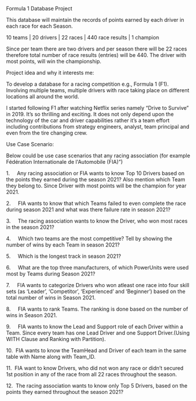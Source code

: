 
Formula 1 Database Project

This database will maintain the records of points earned by each driver in each race for each Season.

10 teams | 20 drivers | 22 races | 440 race results | 1 champion

Since per team there are two drivers and per season there will be 22 races therefore total number of race results (entries) will be 440. The driver with most points, will win the championship.

Project idea and why it interests me: 

To develop a database for a racing competition e.g., Formula 1 (F1). Involving multiple teams, multiple drivers with race taking place on different locations all around the world. 

I started following F1 after watching Netflix series namely “Drive to Survive” in 2019. It’s so thrilling and exciting. It does not only depend upon the technology of the car and driver capabilities rather it’s a team effort including contributions from strategy engineers, analyst, team principal and even from the tire changing crew.

Use Case Scenario:

Below could be use case scenarios that any racing association (for example Fédération Internationale de l'Automobile (FIA)”)

1.     Any racing association or FIA wants to know Top 10 Drivers based on the points they earned during the season 2021? Also mention which Team they belong to. Since Driver with most points will be the champion for year 2021.

2.     FIA wants to know that which Teams failed to even complete the race during season 2021 and what was there failure rate in season 2021?

3.     The racing association wants to know the Driver, who won most races in the season 2021?

4.     Which two teams are the most competitive? Tell by showing the number of wins by each Team in season 2021?

5.     Which is the longest track in season 2021?

6.     What are the top three manufacturers, of which PowerUnits were used most by Teams during Season 2021?

7.     FIA wants to categorize Drivers who won atleast one race into four skill sets (as ‘Leader’, ‘Competitor’, ‘Experienced’ and ‘Beginner’) based on the total number of wins in Season 2021.

8.     FIA wants to rank Teams. The ranking is done based on the number of wins in Season 2021.

9.     FIA wants to know the Lead and Support role of each Driver within a Team. Since every team has one Lead Driver and one Support Driver.(Using WITH Clause and Ranking with Partition).

10.  FIA wants to know the TeamHead and Driver of each team in the same table with Name along with Team_ID.

11.  FIA want to know Drivers, who did not won any race or didn’t secured 1st position in any of the race from all 22 races throughout the season.

12.  The racing association wants to know only Top 5 Drivers, based on the points they earned throughout the season 2021?

